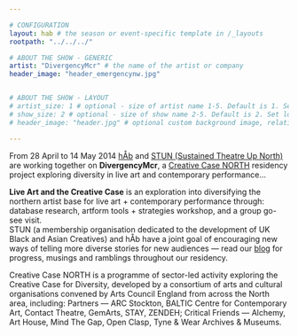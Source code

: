 ```yaml
---

# CONFIGURATION
layout: hab # the season or event-specific template in /_layouts
rootpath: "../../../"

# ABOUT THE SHOW - GENERIC
artist: "DivergencyMcr" # the name of the artist or company
header_image: "header_emergencynw.jpg"    


# ABOUT THE SHOW - LAYOUT
# artist_size: 1 # optional - size of artist name 1-5. Default is 1. Set longer names to lower values
# show_size: 2 # optional - size of show name 2-5. Default is 2. Set longer names to lower values
# header_image: "header.jpg" # optional custom background image, relative to current page

---
```

From 28 April to 14 May 2014 [hÅb](/hab) and [STUN (Sustained Theatre Up North)](http://stunlive.com) are working together on **DivergencyMcr**, a [Creative Case NORTH](http://www.zendeh.com/blog/#announcement) residency project exploring diversity in live art and contemporary performance…         
          
**Live Art and the Creative Case** is an exploration into diversifying the northern artist base for live art + contemporary performance through: database research, artform tools + strategies workshop, and a group go-see visit.                     
STUN (a membership organisation dedicated to the development of UK Black and Asian Creatives) and hÅb have a joint goal of encouraging new ways of telling more diverse stories for new audiences — read our [blog](http://divergencymcr.posthaven.com) for progress, musings and ramblings throughout our residency.               
            
Creative Case NORTH is a programme of sector-led activity exploring the Creative Case for Diversity, developed by a consortium of arts and cultural organisations convened by Arts Council England from across the North area, including: Partners — ARC Stockton, BALTIC Centre for Contemporary Art, Contact Theatre, GemArts, STAY, ZENDEH; Critical Friends — Alchemy, Art House, Mind The Gap, Open Clasp, Tyne & Wear Archives & Museums.
